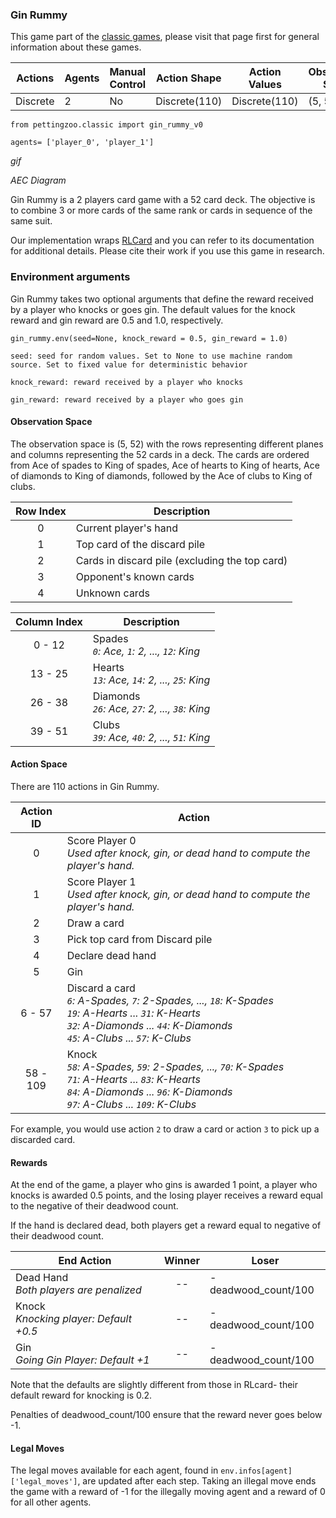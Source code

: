 
### Gin Rummy

This game part of the [classic games](../classic.md), please visit that page first for general information about these games.

| Actions  | Agents | Manual Control | Action Shape  | Action Values  | Observation Shape | Observation Values | Num States |
|----------|--------|----------------|---------------|----------------|-------------------|--------------------|------------|
| Discrete | 2      | No             | Discrete(110) | Discrete(110)  | (5, 52)           | [0,1]              | 10^52      |

`from pettingzoo.classic import gin_rummy_v0`

`agents= ['player_0', 'player_1']`

*gif*

*AEC Diagram*

Gin Rummy is a 2 players card game with a 52 card deck. The objective is to combine 3 or more cards of the same rank or cards in sequence of the same suit.

Our implementation wraps [RLCard](http://rlcard.org/games.html#gin-rummy) and you can refer to its documentation for additional details. Please cite their work if you use this game in research.

### Environment arguments

Gin Rummy takes two optional arguments that define the reward received by a player who knocks or goes gin. The default values for the knock reward and gin reward are 0.5 and 1.0, respectively.

```
gin_rummy.env(seed=None, knock_reward = 0.5, gin_reward = 1.0)
```

```
seed: seed for random values. Set to None to use machine random source. Set to fixed value for deterministic behavior

knock_reward: reward received by a player who knocks

gin_reward: reward received by a player who goes gin
```

#### Observation Space

The observation space is (5, 52) with the rows representing different planes and columns representing the 52 cards in a deck. The cards are ordered from Ace of spades to King of spades, Ace of hearts to King of hearts, Ace of diamonds to King of diamonds, followed by the Ace of clubs to King of clubs.

| Row Index | Description                                    |
|:---------:|------------------------------------------------|
|     0     | Current player's hand                          |
|     1     | Top card of the discard pile                   |
|     2     | Cards in discard pile (excluding the top card) |
|     3     | Opponent's known cards                         |
|     4     | Unknown cards                                  |

| Column Index | Description                                       |
|:------------:|---------------------------------------------------|
|    0 - 12    | Spades<br>_`0`: Ace, `1`: 2, ..., `12`: King_     |
|    13 - 25   | Hearts<br>_`13`: Ace, `14`: 2, ..., `25`: King_   |
|    26 - 38   | Diamonds<br>_`26`: Ace, `27`: 2, ..., `38`: King_ |
|    39 - 51   | Clubs<br>_`39`: Ace, `40`: 2, ..., `51`: King_    |

#### Action Space

There are 110 actions in Gin Rummy.

| Action ID | Action                                                                                                                                                                                 |
|:---------:|----------------------------------------------------------------------------------------------------------------------------------------------------------------------------------------|
|     0     | Score Player 0<br>_Used after knock, gin, or dead hand to compute the player's hand._                                                                                                  |
|     1     | Score Player 1<br>_Used after knock, gin, or dead hand to compute the player's hand._                                                                                                  |
|     2     | Draw a card                                                                                                                                                                            |
|     3     | Pick top card from Discard pile                                                                                                                                                        |
|     4     | Declare dead hand                                                                                                                                                                      |
|     5     | Gin                                                                                                                                                                                    |
|   6 - 57  | Discard a card<br>_`6`: A-Spades, `7`: 2-Spades, ..., `18`: K-Spades<br>`19`: A-Hearts ... `31`: K-Hearts<br>`32`: A-Diamonds ... `44`: K-Diamonds<br>`45`: A-Clubs ... `57`: K-Clubs_ |
|  58 - 109 | Knock<br>_`58`: A-Spades, `59`: 2-Spades, ..., `70`: K-Spades<br>`71`: A-Hearts ... `83`: K-Hearts<br>`84`: A-Diamonds ... `96`: K-Diamonds<br>`97`: A-Clubs ... `109`: K-Clubs_       |

For example, you would use action `2` to draw a card or action `3` to pick up a discarded card.

#### Rewards

At the end of the game, a player who gins is awarded 1 point, a player who knocks is awarded 0.5 points, and the losing player receives a reward equal to the negative of their deadwood count.

If the hand is declared dead, both players get a reward equal to negative of their deadwood count.

| End Action                                | Winner | Loser               |
|-------------------------------------------|:------:|---------------------|
| Dead Hand<br>_Both players are penalized_ |   --   | -deadwood_count/100 |
| Knock<br>_Knocking player: Default +0.5_  |   --   | -deadwood_count/100 |
| Gin<br>_Going Gin Player: Default +1_     |   --   | -deadwood_count/100 |

Note that the defaults are slightly different from those in RLcard- their default reward for knocking is 0.2.

Penalties of deadwood_count/100 ensure that the reward never goes below -1.

#### Legal Moves

The legal moves available for each agent, found in `env.infos[agent]['legal_moves']`, are updated after each step. Taking an illegal move ends the game with a reward of -1 for the illegally moving agent and a reward of 0 for all other agents.
